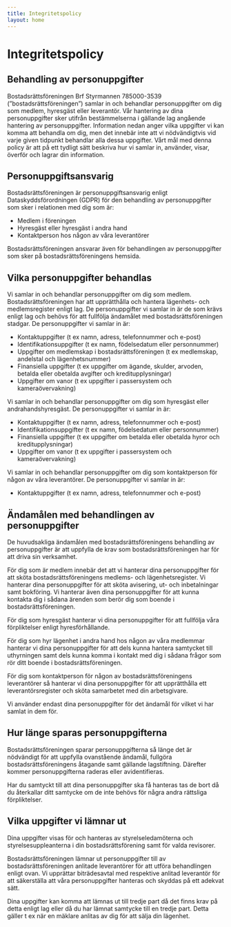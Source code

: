 ```yaml
---
title: Integritetspolicy
layout: home
---
```


# Integritetspolicy

## Behandling av personuppgifter
Bostadsrättsföreningen Brf Styrmannen 785000-3539 (”bostadsrättsföreningen”) samlar in och behandlar personuppgifter om dig som medlem, hyresgäst eller leverantör. Vår hantering av dina personuppgifter sker utifrån bestämmelserna i gällande lag angående hantering av personuppgifter. Information nedan anger vilka uppgifter vi kan komma att behandla om dig, men det innebär inte att vi nödvändigtvis vid varje given tidpunkt behandlar alla dessa uppgifter. Vårt mål med denna policy är att på ett tydligt sätt beskriva hur vi samlar in, använder, visar, överför och lagrar din information.

## Personuppgiftsansvarig
Bostadsrättsföreningen är personuppgiftsansvarig enligt Dataskyddsförordningen (GDPR) för den behandling av personuppgifter som sker i relationen med dig som är:
- Medlem i föreningen  
- Hyresgäst eller hyresgäst i andra hand  
- Kontaktperson hos någon av våra leverantörer   

Bostadsrättsföreningen ansvarar även för behandlingen av personuppgifter som sker på bostadsrättsföreningens hemsida.
 
## Vilka personuppgifter behandlas
Vi samlar in och behandlar personuppgifter om dig som medlem. Bostadsrättsföreningen har att upprätthålla och hantera lägenhets- och medlemsregister enligt lag. De personuppgifter vi samlar in är de som krävs enligt lag och behövs för att fullfölja ändamålet med bostadsrättsföreningen stadgar. De personuppgifter vi samlar in är:
- Kontaktuppgifter (t ex namn, adress, telefonnummer och e-post)  
- Identifikationsuppgifter (t ex namn, födelsedatum eller personnummer)  
- Uppgifter om medlemskap i bostadsrättsföreningen (t ex medlemskap, andelstal och lägenhetsnummer)  
- Finansiella uppgifter (t ex uppgifter om ägande, skulder, arvoden, betalda eller obetalda avgifter och kreditupplysningar)  
- Uppgifter om vanor (t ex uppgifter i passersystem och kameraövervakning)  

Vi samlar in och behandlar personuppgifter om dig som hyresgäst eller andrahandshyresgäst. De personuppgifter vi samlar in är:
- Kontaktuppgifter (t ex namn, adress, telefonnummer och e-post)  
- Identifikationsuppgifter (t ex namn, födelsedatum eller personnummer)  
- Finansiella uppgifter (t ex uppgifter om betalda eller obetalda hyror och kreditupplysningar)  
- Uppgifter om vanor (t ex uppgifter i passersystem och kameraövervakning)  

Vi samlar in och behandlar personuppgifter om dig som kontaktperson för någon av våra leverantörer. De personuppgifter vi samlar in är:
- Kontaktuppgifter (t ex namn, adress, telefonnummer och e-post)  
 

## Ändamålen med behandlingen av personuppgifter
De huvudsakliga ändamålen med bostadsrättsföreningens behandling av personuppgifter är att uppfylla de krav som bostadsrättsföreningen har för att driva sin verksamhet. 

För dig som är medlem innebär det att vi hanterar dina personuppgifter för att sköta bostadsrättsföreningens medlems- och lägenhetsregister. Vi hanterar dina personuppgifter för att sköta avisering, ut- och inbetalningar samt bokföring. Vi hanterar även dina personuppgifter för att kunna kontakta dig i sådana ärenden som berör dig som boende i bostadsrättsföreningen.

För dig som hyresgäst hanterar vi dina personuppgifter för att fullfölja våra förpliktelser enligt hyresförhållande. 

För dig som hyr lägenhet i andra hand hos någon av våra medlemmar hanterar vi dina personuppgifter för att dels kunna hantera samtycket till uthyrningen samt dels kunna komma i kontakt med dig i sådana frågor som rör ditt boende i bostadsrättsföreningen.

För dig som kontaktperson för någon av bostadsrättsföreningens leverantörer så hanterar vi dina personuppgifter för att upprätthålla ett leverantörsregister och sköta samarbetet med din arbetsgivare. 

Vi använder endast dina personuppgifter för det ändamål för vilket vi har samlat in dem för.

## Hur länge sparas personuppgifterna
Bostadsrättsföreningen sparar personuppgifterna så länge det är nödvändigt för att uppfylla ovanstående ändamål, fullgöra bostadsrättsföreningens åtagande samt gällande lagstiftning. 
Därefter kommer personuppgifterna raderas eller avidentifieras. 

Har du samtyckt till att dina personuppgifter ska få hanteras tas de bort då du återkallar ditt samtycke om de inte behövs för några andra rättsliga förpliktelser.

## Vilka uppgifter vi lämnar ut
Dina uppgifter visas för och hanteras av styrelseledamöterna och styrelsesuppleanterna i din bostadsrättsförening samt för valda revisorer.

Bostadsrättsföreningen lämnar ut personuppgifter till av bostadsrättsföreningen anlitade leverantörer för att utföra behandlingen enligt ovan. Vi upprättar biträdesavtal med respektive anlitad leverantör för att säkerställa att våra personuppgifter hanteras och skyddas på ett adekvat sätt.

Dina uppgifter kan komma att lämnas ut till tredje part då det finns krav på detta enligt lag eller då du har lämnat samtycke till en tredje part. Detta gäller t ex när en mäklare anlitas av dig för att sälja din lägenhet. 

